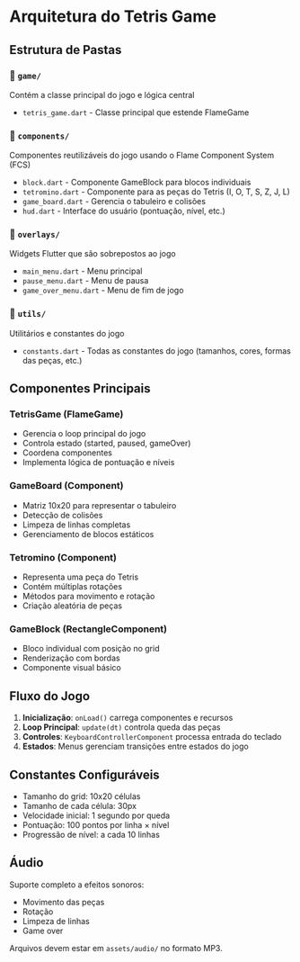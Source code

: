 # Arquitetura do Tetris Game

## Estrutura de Pastas

### 📁 `game/`
Contém a classe principal do jogo e lógica central
- `tetris_game.dart` - Classe principal que estende FlameGame

### 📁 `components/`
Componentes reutilizáveis do jogo usando o Flame Component System (FCS)
- `block.dart` - Componente GameBlock para blocos individuais
- `tetromino.dart` - Componente para as peças do Tetris (I, O, T, S, Z, J, L)
- `game_board.dart` - Gerencia o tabuleiro e colisões
- `hud.dart` - Interface do usuário (pontuação, nível, etc.)

### 📁 `overlays/`
Widgets Flutter que são sobrepostos ao jogo
- `main_menu.dart` - Menu principal
- `pause_menu.dart` - Menu de pausa
- `game_over_menu.dart` - Menu de fim de jogo

### 📁 `utils/`
Utilitários e constantes do jogo
- `constants.dart` - Todas as constantes do jogo (tamanhos, cores, formas das peças, etc.)

## Componentes Principais

### TetrisGame (FlameGame)
- Gerencia o loop principal do jogo
- Controla estado (started, paused, gameOver)
- Coordena componentes
- Implementa lógica de pontuação e níveis

### GameBoard (Component)
- Matriz 10x20 para representar o tabuleiro
- Detecção de colisões
- Limpeza de linhas completas
- Gerenciamento de blocos estáticos

### Tetromino (Component)
- Representa uma peça do Tetris
- Contém múltiplas rotações
- Métodos para movimento e rotação
- Criação aleatória de peças

### GameBlock (RectangleComponent)
- Bloco individual com posição no grid
- Renderização com bordas
- Componente visual básico

## Fluxo do Jogo

1. **Inicialização**: `onLoad()` carrega componentes e recursos
2. **Loop Principal**: `update(dt)` controla queda das peças
3. **Controles**: `KeyboardControllerComponent` processa entrada do teclado
4. **Estados**: Menus gerenciam transições entre estados do jogo

## Constantes Configuráveis

- Tamanho do grid: 10x20 células
- Tamanho de cada célula: 30px
- Velocidade inicial: 1 segundo por queda
- Pontuação: 100 pontos por linha × nível
- Progressão de nível: a cada 10 linhas

## Áudio

Suporte completo a efeitos sonoros:
- Movimento das peças
- Rotação
- Limpeza de linhas  
- Game over

Arquivos devem estar em `assets/audio/` no formato MP3.
